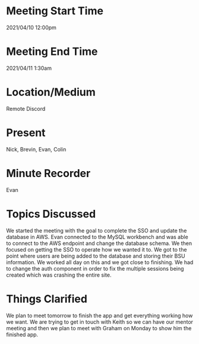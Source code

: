# Meeting Start Time
2021/04/10 12:00pm

# Meeting End Time
2021/04/11 1:30am

# Location/Medium
Remote Discord

# Present
Nick, Brevin, Evan, Colin

# Minute Recorder
Evan

# Topics Discussed 
We started the meeting with the goal to complete the SSO and update the database in AWS. Evan connected to the MySQL workbench and was able to connect to the AWS endpoint and 
change the database schema. We then focused on getting the SSO to operate how we wanted it to. We got to the point where users are being added to the database and storing their 
BSU information. We worked all day on this and we got close to finishing. We had to change the auth component in order to fix the multiple sessions being created which was 
crashing the entire site. 
# Things Clarified
We plan to meet tomorrow to finish the app and get everything working how we want. We are trying to get in touch with Keith so we can have our mentor meeting and then we 
plan to meet with Graham on Monday to show him the finished app.
